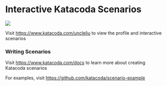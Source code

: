 # Interactive Katacoda Scenarios

[![](http://shields.katacoda.com/katacoda/uncleliu/count.svg)](https://www.katacoda.com/uncleliu "Get your profile on Katacoda.com")

Visit https://www.katacoda.com/uncleliu to view the profile and interactive scenarios

### Writing Scenarios
Visit https://www.katacoda.com/docs to learn more about creating Katacoda scenarios

For examples, visit https://github.com/katacoda/scenario-example
